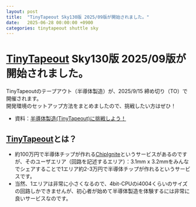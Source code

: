 ```yaml
---
layout: post
title:  "TinyTapeout Sky130版 2025/09版が開始されました。"
date:   2025-06-28 00:00:00 +0900
categories: tinytapeout shuttle sky
---
```


# [TinyTapeout](https://tinytapeout.com) Sky130版 2025/09版が開始されました。
TinyTapeoutのテープアウト（半導体製造）が、2025/9/15 締め切り（TO）で開催されます。  
開発環境のセットアップ方法をまとめましたので、挑戦したい方はぜひ！  

- 資料：[半導体製造(TinyTapeout)に挑戦しよう！](https://ishi-kai.org/assets/presentation/2025/ISHIKAI_TinyTapeout_sky130_2025.pdf)


## [TinyTapeout](https://tinytapeout.com)とは？
- 約100万円で半導体チップが作れる[ChipIgnite](https://efabless.com/)というサービスがあるのですが、そのユーザエリア（回路を記述するエリア）：3.1mm x 3.2mmをみんなでシェアすることで1エリア約2-3万円で半導体チップが作れるというサービスです。  
- 当然、1エリアは非常に小さくなるので、4bit-CPUのi4004くらいのサイズの回路しかできませんが、初心者が始めて半導体製造を体験するには非常に良いサービスなのです。  

